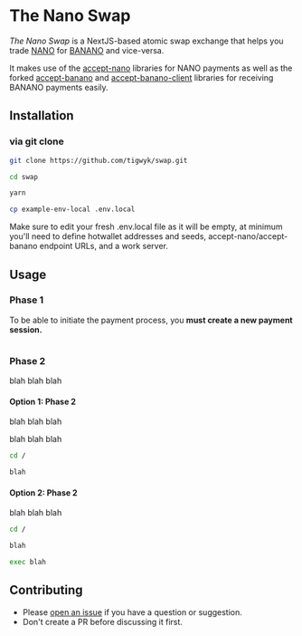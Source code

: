 # The Nano Swap

_The Nano Swap_ is a NextJS-based atomic swap exchange that helps you trade [NANO](https://www.nano.org) for  [BANANO](https://banano.cc) and vice-versa.

It makes use of the [accept-nano](https://accept-nano.com) libraries for NANO payments as well as the forked [accept-banano](https://github.com/tigwyk/accept-banano) and [accept-banano-client](https://github.com/tigwyk/accept-banano-client) libraries for receiving BANANO payments easily.

## Installation

### via git clone

```bash
git clone https://github.com/tigwyk/swap.git

cd swap

yarn

cp example-env-local .env.local
```

Make sure to edit your fresh .env.local file as it will be empty, at minimum you'll need to define hotwallet addresses and seeds, accept-nano/accept-banano endpoint URLs, and a work server.

## Usage

### Phase 1

To be able to initiate the payment process, you **must create a new payment session.**

```bash
```

### Phase 2

blah blah blah

#### Option 1: Phase 2

blah blah blah

blah blah blah

```bash
cd /

blah
```

#### Option 2: Phase 2

blah blah blah

```bash
cd /

blah

exec blah
```

## Contributing

- Please [open an issue](https://github.com/tigwyk/swap/issues/new) if you have a question or suggestion.
- Don't create a PR before discussing it first.

